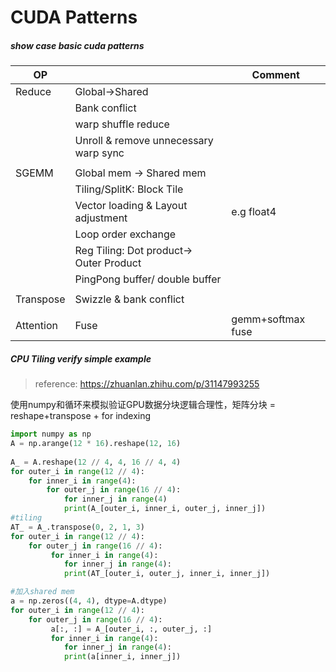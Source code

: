 # CUDA Patterns

##### show case basic cuda patterns

| OP        |                                         | Comment           |
| --------- | --------------------------------------- | ----------------- |
| Reduce    | Global->Shared                          |                   |
|           | Bank conflict                           |                   |
|           | warp shuffle reduce                     |                   |
|           | Unroll & remove unnecessary warp sync   |                   |
|           |                                         |                   |
| SGEMM     | Global mem ->  Shared mem               |                   |
|           | Tiling/SplitK: Block Tile               |                   |
|           | Vector loading & Layout adjustment      | e.g float4        |
|           | Loop order exchange                     |                   |
|           | Reg Tiling: Dot product-> Outer Product |                   |
|           | PingPong buffer/ double buffer          |                   |
|           |                                         |                   |
| Transpose | Swizzle & bank conflict                 |                   |
|           |                                         |                   |
| Attention | Fuse                                    | gemm+softmax fuse |

##### CPU Tiling verify simple example

> reference: https://zhuanlan.zhihu.com/p/31147993255

使用numpy和循环来模拟验证GPU数据分块逻辑合理性，矩阵分块 = reshape+transpose + for indexing

```python
import numpy as np
A = np.arange(12 * 16).reshape(12, 16)
  
A_ = A.reshape(12 // 4, 4, 16 // 4, 4)
for outer_i in range(12 // 4):
    for inner_i in range(4):
        for outer_j in range(16 // 4):
            for inner_j in range(4)
            print(A_[outer_i, inner_i, outer_j, inner_j])
#tiling            
AT_ = A_.transpose(0, 2, 1, 3)
for outer_i in range(12 // 4):
    for outer_j in range(16 // 4):
         for inner_i in range(4):
            for inner_j in range(4):
            print(AT_[outer_i, outer_j, inner_i, inner_j])

#加入shared mem
a = np.zeros((4, 4), dtype=A.dtype)
for outer_i in range(12 // 4):
    for outer_j in range(16 // 4):
         a[:, :] = A_[outer_i, :, outer_j, :]
         for inner_i in range(4):
            for inner_j in range(4):
            print(a[inner_i, inner_j])          

```

